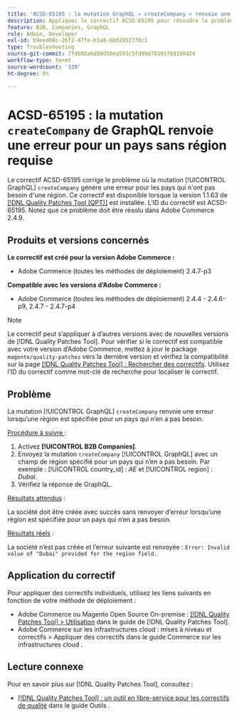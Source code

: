 ```yaml
---
title: 'ACSD-65195 : la mutation GraphQL « createCompany » renvoie une erreur pour un pays sans région requise'
description: Appliquez le correctif ACSD-65195 pour résoudre le problème d’Adobe Commerce où la mutation « createCompany » de GraphQL renvoie une erreur pour les pays qui ne nécessitent pas de région.
feature: B2B, Companies, GraphQL
role: Admin, Developer
exl-id: b9eed00c-26f2-47fe-b1a0-6b020527f0c1
type: Troubleshooting
source-git-commit: 7fdb02a6d89d50ea593c5fd99d78101f89198424
workflow-type: tm+mt
source-wordcount: '339'
ht-degree: 0%

---
```


# ACSD-65195 : la mutation `createCompany` de GraphQL renvoie une erreur pour un pays sans région requise

Le correctif ACSD-65195 corrige le problème où la mutation [!UICONTROL GraphQL] `createCompany` génère une erreur pour les pays qui n&#39;ont pas besoin d&#39;une région. Ce correctif est disponible lorsque la version 1.1.63 de [[!DNL Quality Patches Tool (QPT)]](/help/tools/quality-patches-tool/quality-patches-tool-to-self-serve-quality-patches.md) est installée. L’ID du correctif est ACSD-65195. Notez que ce problème doit être résolu dans Adobe Commerce 2.4.9.

## Produits et versions concernés

**Le correctif est créé pour la version Adobe Commerce :**

* Adobe Commerce (toutes les méthodes de déploiement) 2.4.7-p3

**Compatible avec les versions d’Adobe Commerce :**

* Adobe Commerce (toutes les méthodes de déploiement) 2.4.4 - 2.4.6-p9, 2.4.7 - 2.4.7-p4

>[!NOTE]
>
>Le correctif peut s’appliquer à d’autres versions avec de nouvelles versions de [!DNL Quality Patches Tool]. Pour vérifier si le correctif est compatible avec votre version d’Adobe Commerce, mettez à jour le package `magento/quality-patches` vers la dernière version et vérifiez la compatibilité sur la page [[!DNL Quality Patches Tool] : Rechercher des correctifs](https://experienceleague.adobe.com/tools/commerce-quality-patches/index.html?lang=fr). Utilisez l’ID du correctif comme mot-clé de recherche pour localiser le correctif.

## Problème

La mutation [!UICONTROL GraphQL] `createCompany` renvoie une erreur lorsqu’une région est spécifiée pour un pays qui n’en a pas besoin.

<u>Procédure à suivre </u> :

1. Activez **[!UICONTROL B2B Companies]**.
1. Envoyez la mutation `createCompany` [!UICONTROL GraphQL] avec un champ de région spécifié pour un pays qui n’en a pas besoin. Par exemple : [!UICONTROL country_id] : *AE* et [!UICONTROL region] : *Dubaï*.
1. Vérifiez la réponse de GraphQL.

<u>Résultats attendus</u> :

La société doit être créée avec succès sans renvoyer d’erreur lorsqu’une région est spécifiée pour un pays qui n’en a pas besoin.

<u>Résultats réels</u> :

La société n’est pas créée et l’erreur suivante est renvoyée :
`Error: Invalid value of "Dubai" provided for the region field.`

## Application du correctif

Pour appliquer des correctifs individuels, utilisez les liens suivants en fonction de votre méthode de déploiement :

* Adobe Commerce ou Magento Open Source On-premise : [[!DNL Quality Patches Tool] > Utilisation](/help/tools/quality-patches-tool/usage.md) dans le guide de [!DNL Quality Patches Tool].
* Adobe Commerce sur les infrastructures cloud : mises à niveau et correctifs > Appliquer des correctifs dans le guide Commerce sur les infrastructures cloud .

## Lecture connexe

Pour en savoir plus sur [!DNL Quality Patches Tool], consultez :

* [[!DNL Quality Patches Tool] : un outil en libre-service pour les correctifs de qualité](/help/tools/quality-patches-tool/quality-patches-tool-to-self-serve-quality-patches.md) dans le guide Outils .
